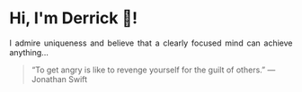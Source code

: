 # Hi, I'm Derrick 👋!
<p align="justify">I admire uniqueness and believe that a clearly focused mind can achieve anything...</p> 
<!-- #quote-start -->
<blockquote>&ldquo;To get angry is like to revenge yourself for the guilt of others.&rdquo; &mdash; <footer>Jonathan Swift</footer></blockquote>
<!-- #quote-end -->

